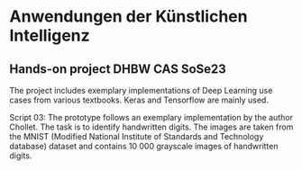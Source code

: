 # Anwendungen der Künstlichen Intelligenz
## Hands-on project DHBW CAS SoSe23

The project includes exemplary implementations of Deep Learning use cases from various textbooks. Keras and Tensorflow are mainly used.

Script 03: The prototype follows an exemplary implementation by the author Chollet. The task is to identify handwritten digits. The images are taken from the MNIST (Modified National Institute of Standards and Technology database) dataset and contains 10 000 grayscale images of handwritten digits.